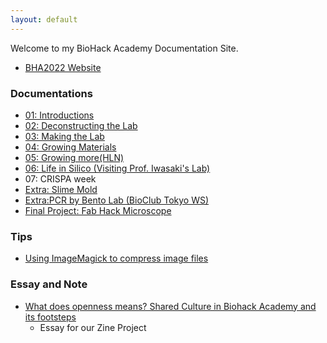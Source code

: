 ```yaml
---
layout: default
---
```


Welcome to my BioHack Academy Documentation Site. 

- [BHA2022 Website](http://biohackacademy.github.io/)

### Documentations

- [01: Introductions](./01_Introductions/)
- [02: Deconstructing the Lab](./02_DeconstructingTheLab)
- [03: Making the Lab](./03_MakingTheLab/)
- [04: Growing Materials](./04_GrowingMaterials/)
- [05: Growing more(HLN)](./05_GrowingMore/)
- [06: Life in Silico (Visiting Prof. Iwasaki's Lab)](./06_LifeInSilico/)
- 07: CRISPA week
- [Extra: Slime Mold](./07_SlimeMold/)
- [Extra:PCR by Bento Lab (BioClub Tokyo WS)](./08_PCR/)
- [Final Project: Fab Hack Microscope](./project/fab-hack-microscope.md)

### Tips 

- [Using ImageMagick to compress image files](./tips/imagemagick/)

### Essay and Note

- [What does openness means? Shared Culture in Biohack Academy and its footsteps](./zine)
  - Essay for our Zine Project
  
<!--<div class="posts">
  {% for post in site.posts %}
    <article class="post">    
      
      <h1><a href="{{ site.baseurl }}{{ post.url }}">{{ post.title }}</a></h1>

      <div class="entry">
        {{ post.content | truncatewords:40}}
      </div>
      
      <a href="{{ site.baseurl }}{{ post.url }}" class="read-more">Read More</a>
    </article>
  {% endfor %}
</div> -->

